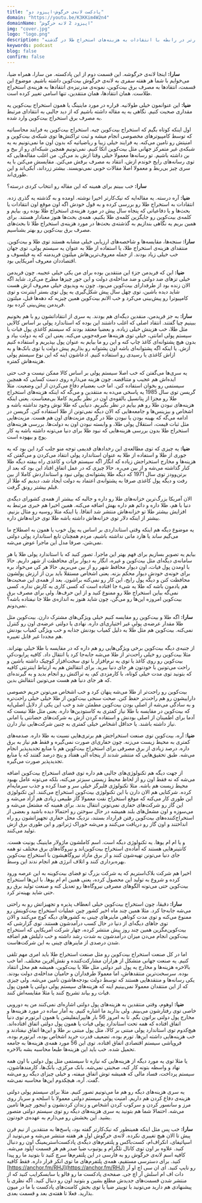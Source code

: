 ```yaml
---
title: "پادکست لانه‌ی خرگوش-اپیزود دو"
domain: "https://youtu.be/K3KKim4W2n4"
domainName: "اپیزود 2 لانه خرگوش"
img: "cover.jpg"
logo: "logo.png"
description: "مقاله نیک کارتر در رابطه با انتقادات به هزینه‌های استخراج طلا در گذشته "
keywords: podcast
blog: false
confirm: false
---
```


**سارا:** اینجا لانه‌ی خرگوشه. این قسمت دوم از این پادکسته. من سارا، همراه ضیا، می‌خوایم با شما هر هفته سفری به لانه‌ی خرگوش بیت‌کوین داشته باشیم. موضوع این قسمت، انتقادها به مصرف برق بیت‌کوین، نمونه‌ی مدرنیزه‌ی انتقادها به هزینه‌ی استخراج طلاست. همان انتقادها، همان منتقدین، تنها اسامی تغییر کرده است.

**ضیا:** این عنوانمون خیلی طولانیه. قراره در مورد ماینینگ یا همون استخراج بیت‌کوین یه مقداری صحبت کنیم. نگاهی به یه مقاله داشته باشیم که از دید جالبی به انتقادای مرتبط به مصرف برق استخراج بیت‌کوین وارد شده.

اول اینکه کوتاه بگیم که استخراج بیت‌کوین چیه. استخراج بیت‌کوین یه فرایند محاسباتیه که توسط کامپیوترهای مخصوصی انجام میشه و ثبت تراکنش‌ها توی شبکه‌ی بیت‌کوین و امنیتش رو تامین می‌کنه. یه فرایند خیلی زیبا و ریاضیاتیه که بدون اون ما نمی‌تونیم به یه شبکه‌ی غیر متمرکز جهانی مثل بیت‌کوین اتکا کنیم. نمی‌تونیم همچین شبکه‌ای رو از بیخ و بن داشته باشیم. تو رسانه‌ها معمولا خیلی وقتا ازش بد می‌گن. من اغلب مقاله‌هایی که توی رسانه‌های رایج خوندم ازش، انتقاد به مصرف برقش می‌کنن. مقایسش می‌کنن با یه سری چیز بی‌ربط و معمولا اصلا مقالات خوبی نمی‌نویسند. بیشتر زرداند، آبکی‌اند و این طوری‌اند.

**سارا:** خب ببینم برای همینه که این مقاله رو انتخاب کردی درسته؟

**ضیا:** آره درسته. یه مقاله‌ایه که نیک‌کارتر اخیرا نوشته. اومده و به گذشته‌ یه گذری زده. انتقادات به استخراج طلا رو بررسی کرده و به قول خودش اگه اون موقع اون انتقادات یا بحث‌ها و یا دفاعیاتی که پنجاه سال پیش در مورد هزینه‌ی استخراج طلا بوده رو، بیایم و کلمه‌ی بیت‌کوین رو جایگزین کلمه‌ی طلا بکنیم، همه‌ی بحث‌ها هنوز معنادار هستند. برای همین بریم یه نگاهی بندازیم به گذشته‌ی بحث‌ها در مورد هزینه‌ی استخراج طلا تا بحث‌های مصرف برق بیت‌کوین رو بهتر بشناسیم.

**سارا:** سنجه‌ها، مقایسه‌ها و شاخصه‌های ارزیابی خیلی مشابه هستند توی طلا و بیت‌کوین. منتقدای هزینه‌ی استخراج طلا، یا استفاده از طلا به عنوان یه سیستم پولی، توی جهان خب خیلی زیاد بودند. از جمله معروف‌ترین‌هاش میلتون ‌فریدمنه که یه فیلسوف و اقتصاددان معروف آمریکایی بود.

**ضیا:** این که فریدمن جزءِ این منتقدین بوده برای من یکی خیلی عجیبه. چون فریدمن خیلی تز‌های ضد دولتی و ضد مداخله‌ی دولت و این جور چیزها مطرح می‌کرد. شاید اگه الان زنده بود از طرفدارای بیت‌کوین می‌بود. چون یه ویدیوی خیلی معروف ازش هست شاید دیده باشین، توی چهل سال پیش شکل‌گیری یه پول توی بستر اینترنت و توی کامپیوترا رو پیش‌بینی می‌کرد و خب الانم بیت‌کوین همین چیزیه که دهه‌ها قبل، میلتون‌ فریدمن پیش‌بینی کرده بود.

**سارا:** به جز فریدمن، منقدین دیگه‌ای هم بودند. یه سری از انتقاداتشون رو با هم بخونیم ببینیم چیا گفتند. انتقاد اصلی که اغلب داشتند این بوده که استاندارد پولی بر اساس کالایی مثل طلا، خب هزینش خیلی زیاده. و بعضیا معتقد بودند که سیستم کاغذیِ پول فیات یا سیستم پولی امانتی، خیلی توی هزینه‌ها صرفه‌جویی می‌کنه. یعنی این که یه دولت بیاد و بدون هیچ پشتوانه‌ای کاغذ چاپ کنه و این رو ما بیایم به عنوان پول بپذیریم و استفاده کنیم ازش. یا اینکه اگه پشتوانه‌ای باشه اون پشتوانه رو بذاریم پیش دولت یا توی بانک‌ها و به ازاش کاغذی یا رسیدی رو استفاده کنیم. ادعاشون اینه که این نوع سیستم پولی هزینه‌هاش کمتره.

یه سری‌ها می‌گفتن که خب اصلا سیستم پولی بر اساس کالا ممکن نیست و خب حتی ایده‌اش هم عجیب و متناقضه. چون هزینه می‌ذاره روی دست کسایی که همچین سیستمی رو بخوان استفاده کنن. اما خب بعضیام دفاع می‌کردن از این وضعیت. مثلا گریسن توی سال 1985 یه پاسخی می‌ده به منتقدین و می‌گه که اینکه هزینه‌های استخراج طلا رو مجزا از پتانسیل بالقوه‌ی اون در نظر بگیرید کاملا بی‌معناست. یعنی اینکه هزینه‌های نبودن طلا رو هم بیایم در نظر بگیریم. دنیایی که طلا توش وجود نداشته باشه و اشخاص و بیزینس‌ها و جامعه‌هایی که الان دیگه نمی‌تونن از طلا استفاده کنن. گریسن در ادامه می‌گه که بهینه بودن یا نبودن طلا در گروی مزیت‌های اون هم هست. مزیت‌هایی مثل ثبات قیمت، استقلال پولی طلا، و وابسته نبودن اون به دولت‌ها. بررسی هزینه‌های استخراج طلا بدون بررسی هزینه‌هایی که نبود طلا برای دنیا می‌تونه داشته باشه یه کار پوچ و بیهوده است.

**ضیا:** یه چیزی که توی مطالعه‌ی این رخدادهای قدیمی توجه منو جلب کرد این بود که یه جوری از طلا و استفاده از طلا به عنوان استاندارد پولی انتقاد می‌کردن و می‌گفتن که هزینه‌ها و مخارج استخراجش زیاده که انگار اگه سیستم فیات و کاغذی راه بیفته دیگه طلا کنار گذاشته می‌شه و از بین می‌ره. حالا چیزی که در عمل اتفاق افتاد این بود که بعد از برتن‌وودز توی سال 1971 که دیگه طلا پشتوانه‌ی پولی نبود و استانداردش کاملا از بین رفت و دیگه پول کاغذی صرفا به پشتوانه‌ی اعتماد به دولت ایجاد شد، دیدیم که طلا از قبلم بیشتر رونق گرفت.

الان آمریکا بزرگ‌ترین خزانه‌های طلا رو داره و جالبه که بیشتر از همه‌ی کشورای دیگه‌ی دنیا با هم، طلا داره و دائم هم داره بهش اضافه می‌کنه. همین اخیرا هم خبری مرتبط به افزایش بیشتر طلا تو خزانه‌هاش منتشر شد اتفاقا. یا اینکه مثلا روسیه رو مثال بزنیم. بیشتر از اینکه دلار توی خزانه‌هاش داشته باشه طلا توی خزانه‌هاش داره.

یه موضوع دیگه هم اینکه وقتی استانداردی بر اساس یه پول خوب یا همون به اصطلاح ما می‌گیم ساند یا هارد‌ مانی نداشته باشیم، مردم همچنان تابع استاندارد پولی دولتی نمی‌شن، صرفا مدل این ماجرا عوض می‌شه.

بیایم یه تصویر بسازیم برای فهم بهتر این ماجرا. تصور کنید که با استاندارد پولی طلا یا هر سامانه‌ی دیگه‌ای مثل بیت‌کوین و غیره، انگار یه دیوار برای محافظت از شهر داریم. حالا با اومدن پول فیات، اون دیوار محافظ شهر رو از بین می‌بریم. حالا هر کی می‌خواد بره برای خونه‌ی خودش دیوار محکم بزنه. یعنی اشخاص مستقلا باید برن از ارزش پولشون محافظت کنن و دیگه پول رایج، این کار رو نمی‌کنه براشون. بعد از همه‌ی این صحبت‌ها هم یادمون باشه که طلا یه شیء جا افتاده است که کسی کاری به کارش نداره. کسی نمی‌گه بیاین استخراج طلا رو ممنوع کنید و از این حرف‌ها. ولی برای مصرف برق بیت‌کوین امروزه این‌ها رو می‌گن، چون شاید هنوز به اندازه‌ی طلا جا نیفتاده باشه؟ نمی‌دونم.

**سارا:** اگه طلا و بیت‌کوین رو مقایسه کنیم خیلی ویژگی‌های مشترک دارن. بیت‌کوین مثل طلا مقدار عرضه‌ی پولیِ غیر اختیاری‌ای داره. نهادی یا دولتی عرضه‌ی اون رو کنترل نمی‌کنه. بیت‌کوین هم مثل طلا به دلیل کمیاب بودنش جذابه و خب ویژگی کمیاب بودنش هم مجددا غیر قابل تغییره.

از جنبه‌ی دیگه بیت‌کوین برخی ویژگی‌هایی رو هم داره که در مقایسه با طلا خیلی بهتراند. مثلا بیت‌کوین رو خیلی راحت‌تر از طلا می‌شه جابه‌جا کرد یا انتقال داد. کافیه پرایوت‌کیِ بیت‌کوین رو روی کاغذ یا توی یه نرم‌افزار یا توی سخت‌افزار کوچیک داشته باشین و راحت می‌تونین با خودتون هر جای دنیا ببرید. برای انتقالش هم یه ارتباط اینترنتی کافیه که بتونید توی مدت خیلی کوتاه، با کارمزدی کم، یه تراکنش رو انجام بدید و به گیرنده‌ای که هر جای دنیا هم هست می‌تونین انتقالش بدین.

بیت‌کوین رو راحت‌تر از طلا می‌شه پنهان کرد و خب اشخاص می‌تونن حریم خصوصی داراییشون رو هم راحت‌تر حفظ کنن. صحت سنجی بیت‌کوین از طلا خیلی خیلی راحت‌تره و به سادگی می‌شه از اصلی بودن بیت‌کوین مطمئن شد و خب این یکی از دلایل اصلی‌ایه که بیت‌کوین در مقایسه با طلا نیاز کمتری به کاستودین‌ها داره. یعنی مثل طلا نیست که آدما برای اطمینان از اصلی بودنش و استفاده کردن ازش به شرکت‌های حضانتی یا امانی نیاز داشته باشند. یا حداقل اشخاص خیلی کمتری به چنین شرکت‌هایی نیاز دارن.

**ضیا:** آره، بیت‌کوین توی صنعت استخراجش هم برتری‌هایی نسبت به طلا داره. صدمه‌های کمتری به محیط زیست می‌زنه. چون حفاری‌ای صورت نمی‌گیره و فقط هم نیاز به برق داره. درصد زیادی از برق مصرفی برای استخراج بیت‌کوین هم با منابع تجدید‌پذیر انجام می‌شه. طبق تحقیق‌هایی که منتشر شدند از پنجاه الی هفتاد و پنج درصد گفتند که با منابع تجدیدپذیر صورت می‌گیره.

از جهت دیگه هم تکنولوژی‌های جالبی هم داره توی فضای استخراج بیت‌کوین اضافه می‌شه که نه فقط اون رو از لحاظ محیط زیستی سبزتر می‌کنه، بلکه می‌تونه عامل بهبود محیط زیست هم باشه. مثلا تکنولوژی فلیرگز خیلی سر و صدا کرده و جذب سرمایه‌ام کرده. شرکتایی هم الان دارن با این تکنولوژی بیت‌کوین استخراج می‌کنند. این تکنولوژی این طوری کار می‌کنه که موقع استخراج نفت معمولا گاز طبیعی زیادی هم آزاد می‌شه و این گاز رو شرکت‌های حفاری نمی‌تونن انتقال بدند. برای همینه که مشتعل می‌شه و می‌سوزه و اون مشعل‌های بلند همیشه در حال سوختن رو احتمالا دیده باشید و بعضی از استخراج‌کننده‌های بیت‌کوین رفتن قرارداد بستند، نزدیک محل حفاری تجهیزاتشون رو راه انداختند و اون گاز رو دریافت می‌کنند و می‌شه خوراک ژنراتور و این طوری برق ازش تولید می‌کنند.

و یا ام ام یوها. یه تکنولوژی دیگه است. اسم کاملشون ماژولار ماینینگ یونیت هست. کانتینرهایی هستند که آماده‌ی استخراج بیت‌کوین‌اند و نیروگاه‌های برق مختلف تو همه جای دنیا می‌تونن تهیه‌شون کنند و از برق مازاد نیروگاهیشون با استخراج بیت‌کوین بهره‌برداری کنند و اتلاف انرژی هم انجام ندند این وسط.

اخیرا هم شرکت بلاک‌استریم که یه شرکت بزرگ تو فضای بیت‌کوینه به این عرصه ورود کرده و شروع به تولید این محصول کرده، یعنی همین ام ام یوها. با این‌ها استخراج بیت‌کوین حتی می‌تونه الگو‌های مصرفی نیرو‌گاه‌ها رو تعدیل کنه و صنعت تولید برق رو حتی شاید بهینه‌تر کرد.

**سارا:** دقیقا، چون استخراج بیت‌کوین خیلی انعطاف پذیره‌ و تجهیزاتش رو به راحتی می‌شه جابه‌جا کرد. مثلا همین چند ماه اخیر کشور چین عملیات استخراج بیت‌کوینش رو ممنوع می‌کنه و توی مدت کوتاهی ماینرهای چینی به کشورهای دیگه کوچ می‌کنند و الان توی جاهای دیگه‌ای از دنیا در حال کسب درآمدشون هستند. توی گزارشی که بیت‌کوین‌مگزین همین چند روز پیش منتشر کرده، چهار شرکت آمریکایی که استخراج بیت‌کوین انجام می‌دن میزان درآمدشون به شدت رشد داشته و خب دلیلش هم اضافه شدن درصدی از ماینرهای چینی به این شرکت‌هاست.

اما در کل صنعت استخراج بیت‌کوین رو مثل صنعت استخراج طلا باید امری مهم تلقی کنیم. یه صنعت جهانی متشکل از هزاران مشارکت‌کننده و نقش‌آفرین مختلف. اما خب بالاخره هزینه‌ها و مخارج یه پول غیر دولتی مثل طلا یا بیت‌کوین، همیشه هم محل انتقاد بوده. سرسخت‌ترین منتقدهاش، اما معمولا طرفداران و حامیان مداخله‌ی دولت بودند. یکی رسانه‌ها و منتقدهایی هستند که توسط دولت بودجه‌هاشون تامین می‌شه. ولی چیزی که از این منتقدان معمولا نمی‌بینیم اینه که هزینه‌های سیستم پولی دولتی یا همون پول فیات رو بیاند تشریح کنند یا مثلا مقایسه‌اش کنند.

**ضیا:** اوهوم، وقتی منتقدین به هزینه‌های پول دولتی اشاره‌ای نمی‌کنند من یه دورویی خاصی توی رفتارشون می‌بینم. ولی بذارید ما اشاره کنیم. یه آمار ساده در مورد هزینه‌ها و مخارج پول دولتی براتون بگم. تا به امروز 56 بار هایپراینفلیشن یا همون ابرتورم توی دنیا اتفاق افتاده که همه تحت استاندارد پولی فیات یا همون پول دولتی اتفاق افتاده‌اند. هیچ‌کدوم توی استاندارد پولی مبتنی بر کالا، مثل پول مبتنی بر طلا و این‌ها اتفاق نیفتادند و خب هزینه‌هایی داشته این‌ها. تورم بوده، تضعیف قدرت خرید اشخاص بوده، ابرتورم بوده، فروپاشی سیستم اقتصادی اتفاق افتاده. توی این 56 مورد همه‌ی هزینه‌ها به جامعه تحمیل شده. خب باید این هزینه‌ها طبعا محاسبه بشه بالاخره.

یا مثلا توی یه مورد دیگه از هزینه‌هایی که نیازه تا سیستمی مثل پول دولتی با اون همه نهاد و واسطه بتونه کار کنه، صحبتی نمی‌شه. بانک مرکزی، بانک‌ها، کارمندهاشون، سیستم پرداخت، فساد مالی که همیشه توش اتفاق میفته، و خیلی چیزای دیگه رو می‌شه گفت. آره، هیچکدوم این‌ها محاسبه نمی‌شه.

یه سری هزینه‌های دیگه رو هم ما می‌تونیم تصور کنیم. مثلا برای سیستم پولی دولتی هزینه‌ی دفاع کردن هم داریم. امنیت پولی سیستم دولتی معمولا با اسلحه و سرباز روی مرز و سانسور کردن و سرکوب کردن اشخاص و زندان کردنشون و اینجور چیزها تامین می‌شه. احتمالا شما هم بتونید یه سری هزینه‌های دیگه رو توی سیستم دولتی متصور بشید. این بخشش رو می‌ذارم به عهده‌ی خودتون.

**سارا:** خب پس مثل اینکه همینطور که نیک‌کارتر گفته بود، پاسخ‌ها به منتقدین از نیم قرن پیش تا الان هیچ تغییری نکرده. لانه‌ی خرگوش اول هر هفته منتشر می‌شه و می‌تونید از اسپاتیفای، انکر‌اف‌ام، کست‌باکس و پلتفرم‌های دیگه‌ی پادکست‌استریمینگ اون رو دنبال کنید. علاوه بر اون توی کانال تلگرام و یوتیوب ضیا صدر هم هر قسمت آپلود می‌شه. کافیه اسم لانه‌ی خرگوش رو به فارسی در این پلتفرم‌ها سرچ کنید تا بتونید ما رو پیدا کنید. برای دسترسی مستقیم، همه‌ی پلتفرم‌های ما توی انکر قرار داره. فقط کافیه
[https://anchor.fm/RHJ](https://anchor.fm/RHJ)
رو تایپ کنید. ای ان سی اچ او آر دات اف ام اسلش آر اچ جی. صفحه‌ی پادکست ما رو فالو یا سابسکرایب کنید که از منتشر شدن قسمت‌های جدیدش مطلع بشین و بتونید اون رو دنبال کنید. اگه نظری یا پیشنهادی هم دارید می‌تونید با توییتر ضیا یا توی بخش کامنت‌های پادکست با ما در میون بذارید. فعلا تا هفته‌ی بعد و قسمت بعدی.

